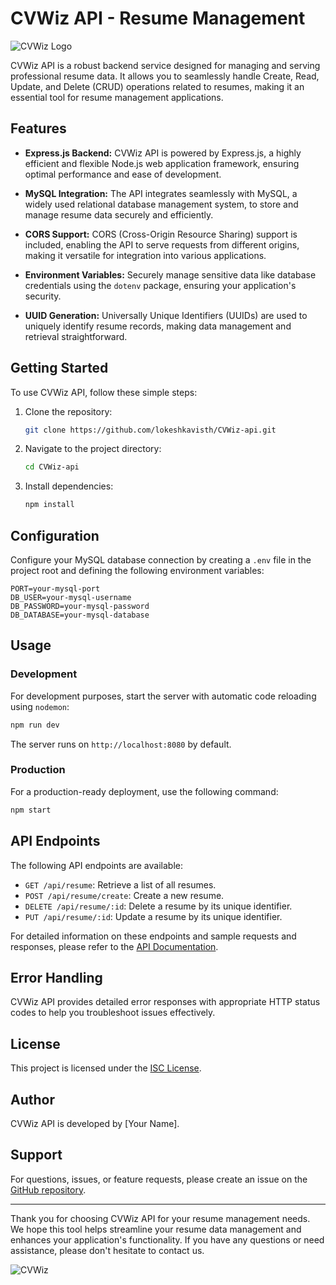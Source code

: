 # CVWiz API - Resume Management

![CVWiz Logo](cvwiz-logo.png)

CVWiz API is a robust backend service designed for managing and serving professional resume data. It allows you to seamlessly handle Create, Read, Update, and Delete (CRUD) operations related to resumes, making it an essential tool for resume management applications.

## Features

- **Express.js Backend:** CVWiz API is powered by Express.js, a highly efficient and flexible Node.js web application framework, ensuring optimal performance and ease of development.

- **MySQL Integration:** The API integrates seamlessly with MySQL, a widely used relational database management system, to store and manage resume data securely and efficiently.

- **CORS Support:** CORS (Cross-Origin Resource Sharing) support is included, enabling the API to serve requests from different origins, making it versatile for integration into various applications.

- **Environment Variables:** Securely manage sensitive data like database credentials using the `dotenv` package, ensuring your application's security.

- **UUID Generation:** Universally Unique Identifiers (UUIDs) are used to uniquely identify resume records, making data management and retrieval straightforward.

## Getting Started

To use CVWiz API, follow these simple steps:

1. Clone the repository:

   ```bash
   git clone https://github.com/lokeshkavisth/CVWiz-api.git
   ```

2. Navigate to the project directory:

   ```bash
   cd CVWiz-api
   ```

3. Install dependencies:
   ```bash
   npm install
   ```

## Configuration

Configure your MySQL database connection by creating a `.env` file in the project root and defining the following environment variables:

```
PORT=your-mysql-port
DB_USER=your-mysql-username
DB_PASSWORD=your-mysql-password
DB_DATABASE=your-mysql-database
```

## Usage

### Development

For development purposes, start the server with automatic code reloading using `nodemon`:

```bash
npm run dev
```

The server runs on `http://localhost:8080` by default.

### Production

For a production-ready deployment, use the following command:

```bash
npm start
```

## API Endpoints

The following API endpoints are available:

- `GET /api/resume`: Retrieve a list of all resumes.
- `POST /api/resume/create`: Create a new resume.
- `DELETE /api/resume/:id`: Delete a resume by its unique identifier.
- `PUT /api/resume/:id`: Update a resume by its unique identifier.

For detailed information on these endpoints and sample requests and responses, please refer to the [API Documentation](API_DOCUMENTATION.md).

## Error Handling

CVWiz API provides detailed error responses with appropriate HTTP status codes to help you troubleshoot issues effectively.

## License

This project is licensed under the [ISC License](LICENSE).

## Author

CVWiz API is developed by [Your Name].

## Support

For questions, issues, or feature requests, please create an issue on the [GitHub repository](https://github.com/lokeshkavisth/CVWiz-api).

---

Thank you for choosing CVWiz API for your resume management needs. We hope this tool helps streamline your resume data management and enhances your application's functionality. If you have any questions or need assistance, please don't hesitate to contact us.

![CVWiz](cvwiz.png)
